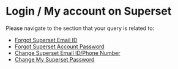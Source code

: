 # Login / My account on Superset

Please navigate to the section that your query is related to:

* [Forgot Superset Email ID](forgot-superset-email-id.md)
* [Forgot Superset Account Password](forgot-superset-account-password.md)
* [Change Superset Email ID/Phone Number](../account-issues/change-superset-email-id-phone-number.md)
* [Change My Superset Password](../account-issues/change-my-superset-password.md)


